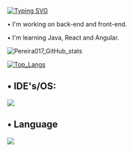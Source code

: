 <a href="https://git.io/typing-svg"><img src="https://readme-typing-svg.demolab.com?font=roboto&pause=10&color=24FF00&width=435&lines=Welcome+to+my+github+!" alt="Typing SVG" /></a>

• I'm working on back-end and front-end.

• I'm learning Java, React and Angular.

![Pereira017_GitHub_stats](https://github-readme-stats.vercel.app/api?username=Pereira017&show_icons=true&theme=chartreuse-dark&hide_border=true)

[![Top_Langs](https://github-readme-stats.vercel.app/api/top-langs/?username=Pereira017&theme=chartreuse-dark&hide_border=true)](https://github.com/anuraghazra/github-readme-stats)

## • IDE's/OS:

<img src="https://skillicons.dev/icons?i=windows,github,androidstudio,idea,vscode,pycharm&theme=dark" />

## • Language
<img src="https://skillicons.dev/icons?i=html,css,angular,java,js,python,react,mysql&theme=dark"/>
</div>


